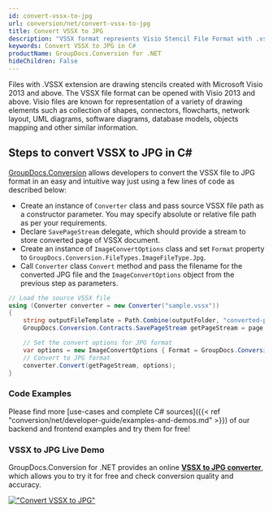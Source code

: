```yaml
---
id: convert-vssx-to-jpg
url: conversion/net/convert-vssx-to-jpg
title: Convert VSSX to JPG
description: "VSSX format represents Visio Stencil File Format with .vssx extension. Learn how to convert VSSX to JPG file programmatically in C# language using GroupDocs.Conversion for .NET library."
keywords: Convert VSSX to JPG in C#
productName: GroupDocs.Conversion for .NET
hideChildren: False
---
```


Files with .VSSX extension are drawing stencils created with Microsoft Visio 2013 and above. The VSSX file format can be opened with Visio 2013 and above. Visio files are known for representation of a variety of drawing elements such as collection of shapes, connectors, flowcharts, network layout, UML diagrams, software diagrams, database models, objects mapping and other similar information.

## Steps to convert VSSX to JPG in C#

[GroupDocs.Conversion](https://products.groupdocs.com/conversion/net) allows developers to convert the VSSX file to JPG format in an easy and intuitive way just using a few lines of code as described below:

* Create an instance of `Converter` class and pass source VSSX file path as a constructor parameter. You may specify absolute or relative file path as per your requirements. 
* Declare `SavePageStream` delegate, which should provide a stream to store converted page of VSSX document.
* Create an instance of `ImageConvertOptions` class and set `Format` property to `GroupDocs.Conversion.FileTypes.ImageFileType.Jpg`.
* Call `Converter` class `Convert` method and pass the filename for the converted JPG file and the `ImageConvertOptions` object from the previous step as parameters.

```csharp
// Load the source VSSX file
using (Converter converter = new Converter("sample.vssx"))
{
    string outputFileTemplate = Path.Combine(outputFolder, "converted-page-{0}.jpg");
    GroupDocs.Conversion.Contracts.SavePageStream getPageStream = page => new FileStream(string.Format(outputFileTemplate, page), FileMode.Create);

    // Set the convert options for JPG format
    var options = new ImageConvertOptions { Format = GroupDocs.Conversion.FileTypes.ImageFileType.Jpg };   
    // Convert to JPG format
    converter.Convert(getPageStream, options);
}
```

### Code Examples

Please find more [use-cases and complete C# sources]({{< ref "conversion/net/developer-guide/examples-and-demos.md" >}}) of our backend and frontend examples and try them for free!

### VSSX to JPG Live Demo

GroupDocs.Conversion for .NET provides an online [**VSSX to JPG converter**](https://products.groupdocs.app/conversion/vssx-to-jpg), which allows you to try it for free and check conversion quality and accuracy.

[!["Convert VSSX to JPG"](conversion/net/images/convert-to-jpg/convert-vssx-to-jpg.png)](https://products.groupdocs.app/conversion/vssx-to-jpg)